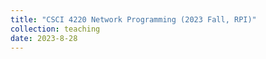 ```yaml
---
title: "CSCI 4220 Network Programming (2023 Fall, RPI)"
collection: teaching
date: 2023-8-28
---
```


